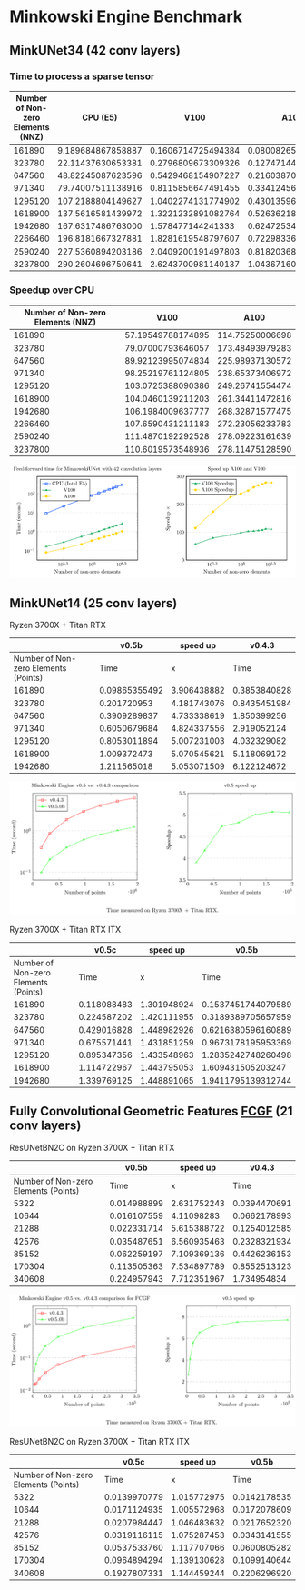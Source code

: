 # Minkowski Engine Benchmark

## MinkUNet34 (42 conv layers)

### Time to process a sparse tensor

| Number of Non-zero Elements (NNZ) |       CPU (E5)      |          V100         |  A100              |
|-----------------------------------|---------------------|-----------------------|--------------------|
| 161890                            |  9.189684867858887  |  0.1606714725494384   |0.0800826549530029  |
| 323780                            |  22.11437630653381  |  0.2796809673309326   |0.1274714469909668  |
| 647560                            |  48.82245087623596  |  0.5429468154907227   |0.2160387039184570  |
| 971340                            |  79.74007511138916  |  0.8115856647491455   |0.3341245651245117  |
| 1295120                           |  107.2188804149627  |  1.0402274131774902   |0.4301359653472900  |
| 1618900                           |  137.5616581439972  |  1.3221232891082764   |0.5263621807098389  |
| 1942680                           |  167.6317486763000  |  1.578477144241333    |0.624725341796875   |
| 2266460                           |  196.8181667327881  |  1.8281619548797607   |0.7229833602905273  |
| 2590240                           |  227.5360894203186  |  2.0409200191497803   |0.8182036876678467  |
| 3237800                           |  290.2604696750641  |  2.6243700981140137   |1.0436716079711914  |

### Speedup over CPU


| Number of Non-zero Elements (NNZ) |          V100      |  A100          |
|-----------------------------------|--------------------|----------------|
| 161890                            |  57.19549788174895 |114.75250006698 |
| 323780                            |  79.07000793646057 |173.48493979283 |
| 647560                            |  89.92123995074834 |225.98937130572 |
| 971340                            |  98.25219761124805 |238.65373406972 |
| 1295120                           |  103.0725388090386 |249.26741554474 |
| 1618900                           |  104.0460139211203 |261.34411472816 |
| 1942680                           |  106.1984009637777 |268.32871577475 |
| 2266460                           |  107.6590431211183 |272.23056233783 |
| 2590240                           |  111.4870192292528 |278.09223161639 |
| 3237800                           |  110.6019573548936 |278.11475128590 |

![](./assets/minkunet34_v100a100.PNG)

## MinkUNet14 (25 conv layers)

Ryzen 3700X + Titan RTX

|                                      | v0.5b         | speed up    | v0.4.3       |
|--------------------------------------|---------------|-------------|--------------|
| Number of Non-zero Elements (Points) | Time          | x           | Time         |
|                               161890 | 0.09865355492 | 3.906438882 | 0.3853840828 |
|                               323780 |   0.201720953 | 4.181743076 | 0.8435451984 |
|                               647560 |  0.3909289837 | 4.733338619 |  1.850399256 |
|                               971340 |  0.6050679684 | 4.824337556 |  2.919052124 |
|                              1295120 |  0.8053011894 | 5.007231003 |  4.032329082 |
|                              1618900 |   1.009372473 | 5.070545621 |  5.118069172 |
|                              1942680 |   1.211565018 | 5.053071509 |  6.122124672 |


![](./assets/minkunet14.png)

Ryzen 3700X + Titan RTX ITX

|                                      | v0.5c        | speed up    | v0.5b               |
|--------------------------------------|--------------|-------------|---------------------|
| Number of Non-zero Elements (Points) | Time         | x           | Time                |
|                               161890 | 0.118088483  | 1.301948924 | 0.1537451744079589  |
|                               323780 | 0.224587202  | 1.420111955 | 0.3189389705657959  |
|                               647560 | 0.429016828  | 1.448982926 | 0.6216380596160889  |
|                               971340 | 0.675571441  | 1.431851259 | 0.9673178195953369  |
|                              1295120 | 0.895347356  | 1.433548963 | 1.2835242748260498  |
|                              1618900 | 1.114722967  | 1.443795053 | 1.609431505203247   |
|                              1942680 | 1.339769125  | 1.448891065 | 1.9411795139312744  |


## Fully Convolutional Geometric Features [FCGF](https://github.com/chrischoy/FCGF) (21 conv layers)

ResUNetBN2C on Ryzen 3700X + Titan RTX

|                                      | v0.5b         | speed up    | v0.4.3       |
|--------------------------------------|---------------|-------------|--------------|
| Number of Non-zero Elements (Points) | Time          | x           | Time         |
|                           5322       | 0.014988899   | 2.631752243 | 0.0394470691 |
|                           10644      | 0.016107559   | 4.11098283  | 0.0662178993 |
|                           21288      | 0.022331714   | 5.615388722 | 0.1254012585 |
|                           42576      | 0.035487651   | 6.560935463 | 0.2328321934 |
|                           85152      | 0.062259197   | 7.109369136 | 0.4426236153 |
|                           170304     | 0.113505363   | 7.534897789 | 0.8552513123 |
|                           340608     | 0.224957943   | 7.712351967 | 1.734954834  |

![](./assets/fcgf_resunetbn2c.png)

ResUNetBN2C on Ryzen 3700X + Titan RTX ITX

|                                      | v0.5c         | speed up    | v0.5b        |
|--------------------------------------|---------------|-------------|--------------|
| Number of Non-zero Elements (Points) | Time          | x           | Time         |
|                           5322       | 0.0139970779  | 1.015772975 | 0.0142178535 |
|                           10644      | 0.0171124935  | 1.005572968 | 0.0172078609 |
|                           21288      | 0.0207984447  | 1.046483632 | 0.0217652320 |
|                           42576      | 0.0319116115  | 1.075287453 | 0.0343141555 |
|                           85152      | 0.0537533760  | 1.117707066 | 0.0600805282 |
|                           170304     | 0.0964894294  | 1.139130628 | 0.1099140644 |
|                           340608     | 0.1927807331  | 1.144459244 | 0.2206296920 |
